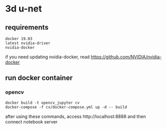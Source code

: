 # 3d u-net
## requirements
```
docker 19.03
latest nvidia-driver
nvidia-docker
```
if you need updating nvidia-docker, read https://github.com/NVIDIA/nvidia-docker

## run docker container
### opencv
```
docker build -t opencv_jupyter cv
docker-compose -f cv/docker-compose.yml up -d -- build
```
after using these commands, access http://localhost:8888 and then connect notebook server

